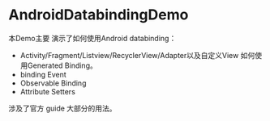 # AndroidDatabindingDemo
本Demo主要 演示了如何使用Android databinding：

 - Activity/Fragment/Listview/RecyclerView/Adapter以及自定义View 如何使用Generated Binding。
 - binding Event
 - Observable Binding
 - Attribute Setters
	
涉及了官方 guide 大部分的用法。

